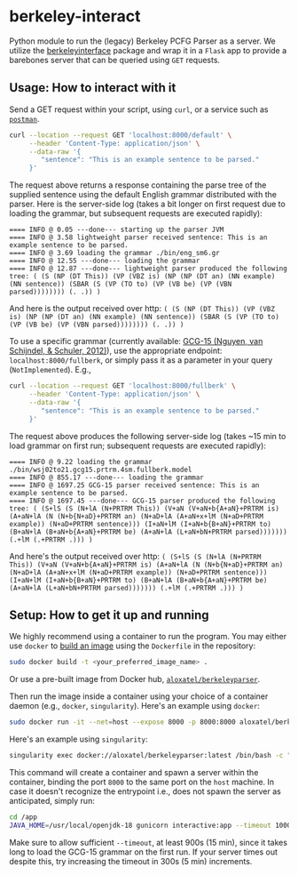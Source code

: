 # berkeley-interact

Python module to run the (legacy) Berkeley PCFG Parser as a server.
We utilize the 
[berkeleyinterface](https://github.com/btibs/berkeleyinterface) package and wrap
it in a `Flask` app to provide a barebones server that can be queried using `GET` requests.

## Usage: How to interact with it

Send a GET request within your script, using `curl`, or a service such as 
[`postman`](https://www.postman.com/downloads/?utm_source=postman-home).
```bash
curl --location --request GET 'localhost:8000/default' \
     --header 'Content-Type: application/json' \
     --data-raw '{
        "sentence": "This is an example sentence to be parsed."
     }'
```
The request above returns a response containing the parse tree of the supplied sentence
using the default English grammar distributed with the parser. 
Here is the server-side log (takes a bit longer on first request due to loading the grammar, but subsequent requests are executed rapidly):
```
==== INFO @ 0.05 ---done--- starting up the parser JVM
==== INFO @ 3.58 lightweight parser received sentence: This is an example sentence to be parsed.
==== INFO @ 3.69 loading the grammar ./bin/eng_sm6.gr
==== INFO @ 12.55 ---done--- loading the grammar
==== INFO @ 12.87 ---done--- lightweight parser produced the following tree: ( (S (NP (DT This)) (VP (VBZ is) (NP (NP (DT an) (NN example) (NN sentence)) (SBAR (S (VP (TO to) (VP (VB be) (VP (VBN parsed)))))))) (. .)) )
```
And here is the output received over http: `( (S (NP (DT This)) (VP (VBZ is) (NP (NP (DT an) (NN example) (NN sentence)) (SBAR (S (VP (TO to) (VP (VB be) (VP (VBN parsed)))))))) (. .)) )`


To use a specific grammar (currently available: [GCG-15 (Nguyen, van Schijndel, & Schuler, 2012)](https://aclanthology.org/C12-1130.pdf)), 
use the appropriate endpoint: `localhost:8000/fullberk`, or simply pass it as a parameter in your query (`NotImplemented`).
E.g., 
```bash
curl --location --request GET 'localhost:8000/fullberk' \
     --header 'Content-Type: application/json' \
     --data-raw '{
        "sentence": "This is an example sentence to be parsed."
     }'
```
The request above produces the following server-side log (takes ~15 min to load grammar on first run; subsequent requests are executed rapidly):
```
==== INFO @ 9.22 loading the grammar ./bin/wsj02to21.gcg15.prtrm.4sm.fullberk.model
==== INFO @ 855.17 ---done--- loading the grammar
==== INFO @ 1697.25 GCG-15 parser received sentence: This is an example sentence to be parsed.
==== INFO @ 1697.45 ---done--- GCG-15 parser produced the following tree: ( (S+lS (S (N+lA (N+PRTRM This)) (V+aN (V+aN+b{A+aN}+PRTRM is) (A+aN+lA (N (N+b{N+aD}+PRTRM an) (N+aD+lA (A+aN+x+lM (N+aD+PRTRM example)) (N+aD+PRTRM sentence))) (I+aN+lM (I+aN+b{B+aN}+PRTRM to) (B+aN+lA (B+aN+b{A+aN}+PRTRM be) (A+aN+lA (L+aN+bN+PRTRM parsed))))))) (.+lM (.+PRTRM .))) )
```
And here's the output received over http: `( (S+lS (S (N+lA (N+PRTRM This)) (V+aN (V+aN+b{A+aN}+PRTRM is) (A+aN+lA (N (N+b{N+aD}+PRTRM an) (N+aD+lA (A+aN+x+lM (N+aD+PRTRM example)) (N+aD+PRTRM sentence))) (I+aN+lM (I+aN+b{B+aN}+PRTRM to) (B+aN+lA (B+aN+b{A+aN}+PRTRM be) (A+aN+lA (L+aN+bN+PRTRM parsed))))))) (.+lM (.+PRTRM .))) )`

## Setup: How to get it up and running

We highly recommend using a container to run the program.
You may either use `docker` to [build an image](https://docs.docker.com/engine/reference/commandline/build/) 
using the `Dockerfile` in the repository:
```bash
sudo docker build -t <your_preferred_image_name> .
```
Or use a pre-built image from Docker hub, [`aloxatel/berkeleyparser`](https://hub.docker.com/repository/docker/aloxatel/berkeleyparser).

Then run the image inside a container using your choice of a container daemon (e.g., `docker`, `singularity`).
Here's an example using `docker`:
```bash
sudo docker run -it --net=host --expose 8000 -p 8000:8000 aloxatel/berkeleyparser:latest
```
Here's an example using `singularity`:
```bash
singularity exec docker://aloxatel/berkeleyparser:latest /bin/bash -c "JAVA_HOME=/usr/local/openjdk-18 gunicorn interactive:app -t 1000"
```
This command will create a container and spawn a server within the container, binding the port `8000`
to the same port on the `host` machine. In case it doesn't recognize the entrypoint i.e., 
does not spawn the server as anticipated, simply run:
```bash
cd /app
JAVA_HOME=/usr/local/openjdk-18 gunicorn interactive:app --timeout 1000
```
Make sure to allow sufficient `--timeout`, at least 900s (15 min), since it takes long to load the GCG-15 grammar on the first run.
If your server times out despite this, try increasing the timeout in 300s (5 min) increments.
